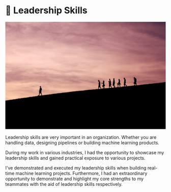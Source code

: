 # 🦸 Leadership Skills 

![](https://github.com/suhasmaddali/Images/blob/main/jehyun-sung-6U5AEmQIajg-unsplash.jpg)

Leadership skills are very important in an organization. Whether you are handling data, designing pipelines or building machine learning products. 

During my work in various industries, I had the opportunity to showcase my leadership skills and gained practical exposure to various projects.

I've demonstrated and executed my leadership skills when building real-time machine learning projects. Furthermore, I had an extraordinary opportunity to demonstrate and highlight my core strengths to my teammates with the aid of leadership skills respectively. 
